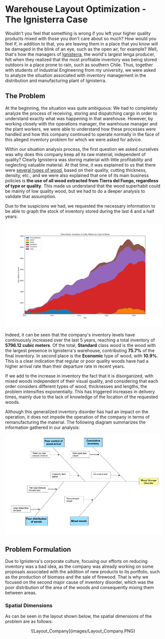 # Warehouse Layout Optimization - The Ignisterra Case

Wouldn't you feel that something is wrong if you left your higher quality products mixed with those you don't care about so much? How would you feel if, in addition to that, you are leaving them in a place that you know will be damaged in the blink of an eye, such as the open air, for example? Well, that's how the managers of [Ignisterra](https://www.ignisterra.com/en/), the world's largest lenga producer, felt when they realized that the most profitable inventory was being stored outdoors in a place prone to rain, such as southern Chile. Thus, together with students of Industrial Engineering from my university, we were asked to analyze the situation associated with inventory management in the distribution and manufacturing plant of Ignisterra.

## The Problem

At the beginning, the situation was quite ambiguous: We had to completely analyze the process of receiving, storing and dispatching cargo in order to understand exactly what was happening in that warehouse. However, by working closely with the operations manager, the warehouse manager and the plant workers, we were able to understand how these processes were handled and how this company continued to operate normally in the face of this alleged inventory problem for which we were asked for advice.

Within our situation analysis process, the first question we asked ourselves was why does this company keep all its raw material, independent of quality? Clearly Ignisterra was storing material with little profitability and neglecting valuable material. At that time, it was explained to us that there were [several types of wood](https://www.ignisterra.com/wp-content/uploads/2019/07/Brochure_LENGA_LUMBER.pdf), based on their quality, cutting thickness, density, etc., and we were also explained that one of its main business policies is **the use of all wood extracted from Tierra del Fuego, regardless of type or quality**. This made us understand that the wood superhabit could be mainly of low quality wood, but we had to do a deeper analysis to validate that assumption.

Due to the suspicions we had, we requested the necessary information to be able to graph the stock of inventory stored during the last 4 and a half years:

![Stackplot Time Series: Stock of inventory per type of Wood per Year](/images/StackPlot.png)

Indeed, it can be seen that the company's inventory levels have continuously increased over the last 5 years, reaching a total inventory of **5796.12 cubic meters**. Of the total, **Standard** class wood is the wood with the largest presence in Ignisterra's warehouse, contributing **75.7%** of the final inventory. In second place is the **Economic** type of wood, with **10.9%**. This is a clear indication that regular or poor quality woods have had a higher arrival rate than their departure rate in recent years.

If we add to the increase in inventory the fact that it is disorganized, with mixed woods independent of their visual quality, and considering that each order considers different types of wood, thicknesses and lengths, the problem intensifies exponentially. This has triggered increases in delivery times, mainly due to the lack of knowledge of the location of the requested woods.

Although this generalized inventory disorder has had an impact on the operation, it does not impede the operation of the company in terms of remanufacturing the material. The following diagram summarizes the information gathered in our analysis:

![Ishikawa Diagram](/images/Fishbone_diagram.PNG)

## Problem Formulation

Due to Ignisterra's corporate culture, focusing our efforts on reducing inventory was a bad idea, as the company was already working on some proposals associated with the addition of new products to its portfolio, such as the production of biomass and the sale of firewood. That is why we focused on the second major cause of inventory disorder, which was the poor distribution of the area of the woods and consequently mixing them between areas.

### Spatial Dimensions

As can be seen in the layout shown below, the spatial dimensions of the problem are as follows:

<p align="center">
![Layout_Company](images/Layout_Company.PNG)
</p>
